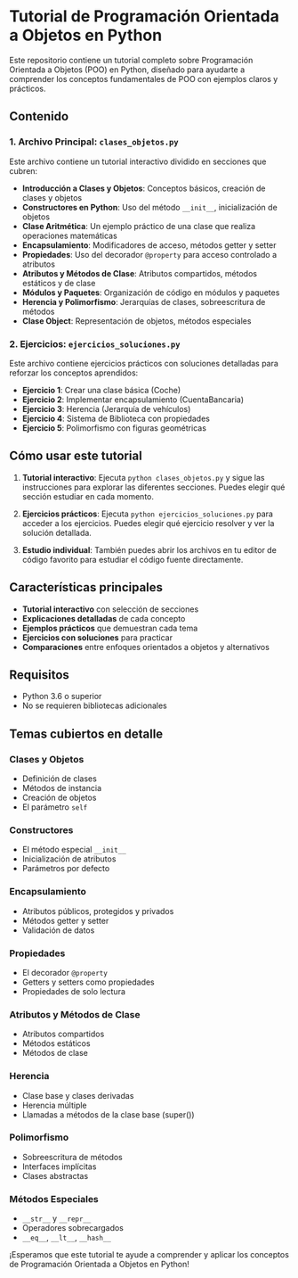 # Tutorial de Programación Orientada a Objetos en Python

Este repositorio contiene un tutorial completo sobre Programación Orientada a Objetos (POO) en Python, diseñado para ayudarte a comprender los conceptos fundamentales de POO con ejemplos claros y prácticos.

## Contenido

### 1. Archivo Principal: `clases_objetos.py`

Este archivo contiene un tutorial interactivo dividido en secciones que cubren:

- **Introducción a Clases y Objetos**: Conceptos básicos, creación de clases y objetos
- **Constructores en Python**: Uso del método `__init__`, inicialización de objetos
- **Clase Aritmética**: Un ejemplo práctico de una clase que realiza operaciones matemáticas
- **Encapsulamiento**: Modificadores de acceso, métodos getter y setter
- **Propiedades**: Uso del decorador `@property` para acceso controlado a atributos
- **Atributos y Métodos de Clase**: Atributos compartidos, métodos estáticos y de clase
- **Módulos y Paquetes**: Organización de código en módulos y paquetes
- **Herencia y Polimorfismo**: Jerarquías de clases, sobreescritura de métodos
- **Clase Object**: Representación de objetos, métodos especiales

### 2. Ejercicios: `ejercicios_soluciones.py`

Este archivo contiene ejercicios prácticos con soluciones detalladas para reforzar los conceptos aprendidos:

- **Ejercicio 1**: Crear una clase básica (Coche)
- **Ejercicio 2**: Implementar encapsulamiento (CuentaBancaria)
- **Ejercicio 3**: Herencia (Jerarquía de vehículos)
- **Ejercicio 4**: Sistema de Biblioteca con propiedades
- **Ejercicio 5**: Polimorfismo con figuras geométricas

## Cómo usar este tutorial

1. **Tutorial interactivo**: Ejecuta `python clases_objetos.py` y sigue las instrucciones para explorar las diferentes secciones. Puedes elegir qué sección estudiar en cada momento.

2. **Ejercicios prácticos**: Ejecuta `python ejercicios_soluciones.py` para acceder a los ejercicios. Puedes elegir qué ejercicio resolver y ver la solución detallada.

3. **Estudio individual**: También puedes abrir los archivos en tu editor de código favorito para estudiar el código fuente directamente.

## Características principales

- **Tutorial interactivo** con selección de secciones
- **Explicaciones detalladas** de cada concepto
- **Ejemplos prácticos** que demuestran cada tema
- **Ejercicios con soluciones** para practicar
- **Comparaciones** entre enfoques orientados a objetos y alternativos

## Requisitos

- Python 3.6 o superior
- No se requieren bibliotecas adicionales

## Temas cubiertos en detalle

### Clases y Objetos
- Definición de clases
- Métodos de instancia
- Creación de objetos
- El parámetro `self`

### Constructores
- El método especial `__init__`
- Inicialización de atributos
- Parámetros por defecto

### Encapsulamiento
- Atributos públicos, protegidos y privados
- Métodos getter y setter
- Validación de datos

### Propiedades
- El decorador `@property`
- Getters y setters como propiedades
- Propiedades de solo lectura

### Atributos y Métodos de Clase
- Atributos compartidos
- Métodos estáticos
- Métodos de clase

### Herencia
- Clase base y clases derivadas
- Herencia múltiple
- Llamadas a métodos de la clase base (super())

### Polimorfismo
- Sobreescritura de métodos
- Interfaces implícitas
- Clases abstractas

### Métodos Especiales
- `__str__` y `__repr__`
- Operadores sobrecargados
- `__eq__`, `__lt__`, `__hash__`

¡Esperamos que este tutorial te ayude a comprender y aplicar los conceptos de Programación Orientada a Objetos en Python!